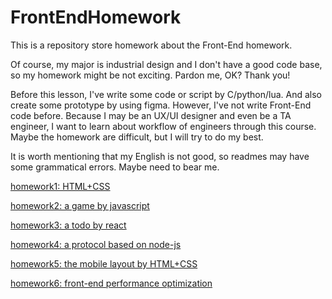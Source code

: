 # FrontEndHomework

This is a repository store homework about the Front-End homework.  

Of course, my major is industrial design and I don't have a good code base, so my homework might be not exciting. Pardon me, OK? Thank you!

Before this lesson, I've write some code or script by C/python/lua. And also create some prototype by using figma. However, I've not write Front-End code before. Because I may be an UX/UI designer and even be a TA engineer, I want to learn about workflow of engineers through this course. Maybe the homework are difficult, but I will try to do my best.  

It is worth mentioning that my English is not good, so readmes may have some grammatical errors. Maybe need to bear me.  

[homework1: HTML+CSS](https://github.com/wujinhjun/FrontEndHomework/tree/main/Homework1)  

[homework2: a game by javascript](https://github.com/wujinhjun/FrontEndHomework/tree/main/Homework2)  

[homework3: a todo by react](https://github.com/wujinhjun/FrontEndHomework/tree/main/Homework3)

[homework4: a protocol based on node-js](https://github.com/wujinhjun/FrontEndHomework/tree/main/Homework4)

[homework5: the mobile layout by HTML+CSS](https://github.com/wujinhjun/FrontEndHomework/tree/main/Homework5)

[homework6: front-end performance optimization](https://github.com/wujinhjun/FrontEndHomework/tree/main/Homework5)